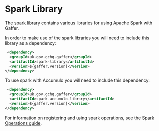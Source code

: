 # Spark Library

The [spark library](https://github.com/gchq/Gaffer/tree/master/library/spark/spark-library) contains various libraries for using Apache Spark with Gaffer.

In order to make use of the spark libraries you will need to include this library as a dependency:
```xml
 <dependency>
  <groupId>uk.gov.gchq.gaffer</groupId>
  <artifactId>spark-library</artifactId>
  <version>${gaffer.version}</version>
</dependency>
```

To use spark with Accumulo you will need to include this dependency:
```xml
 <dependency>
  <groupId>uk.gov.gchq.gaffer</groupId>
  <artifactId>spark-accumulo-library</artifactId>
  <version>${gaffer.version}</version>
</dependency>
```

For information on registering and using spark operations, see the [Spark Operations guide](../../../../reference/operations-guide/spark.md).
